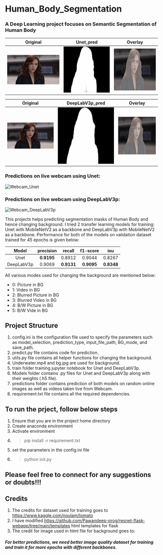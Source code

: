 # Human_Body_Segmentation

### A Deep Learning project focuses on Semantic Segmentation of Human Body 

| Original | Unet_pred | Overlay |
| :-------------------------: | :-------------------------: | :-------------------------: |
![Unet_1](https://github.com/tshr-d-dragon/Human_Body_Segmentation/blob/main/predictions/images/Unet/SJ.jpg)  | ![Unet_2](https://github.com/tshr-d-dragon/Human_Body_Segmentation/blob/main/predictions/images/Unet/pred_SJ.jpg) | ![Unet_3](https://github.com/tshr-d-dragon/Human_Body_Segmentation/blob/main/predictions/images/Unet/overlay_SJ.jpg) |

| Original | DeepLabV3p_pred | Overlay |
| :-------------------------: | :-------------------------: | :-------------------------: |
![DeepLabV3p_1](https://github.com/tshr-d-dragon/Human_Body_Segmentation/blob/main/predictions/images/DeeplabV3p/SJ.jpg)  | ![DeepLabV3p_2](https://github.com/tshr-d-dragon/Human_Body_Segmentation/blob/main/predictions/images/DeeplabV3p/pred_SJ.jpg) | ![DeepLabV3p_3](https://github.com/tshr-d-dragon/Human_Body_Segmentation/blob/main/predictions/images/DeeplabV3p/overlay_SJ.jpg) |

### Predictions on live webcam using Unet:
![Webcam_Unet](https://github.com/tshr-d-dragon/Human_Body_Segmentation/blob/main/predictions/webcam/Final_Unet.gif)

### Predictions on live webcam using DeepLabV3p:
![Webcam_DeepLabV3p](https://github.com/tshr-d-dragon/Human_Body_Segmentation/blob/main/predictions/webcam/Final_Deeplab.gif)

This projects helps predicting segmentation masks of Human Body and hence changing background. I tried 2 transfer learning models for training: Unet with MobileNetV2 as a backbone and DeepLabV3p with MobileNetV2 as a backbone. Performance for both of the models on validation dataset trained for 45 epochs is given below:

| Model  | precision | recall | f1-score | iou |
| :-------------: | :-------------: | :-------------: | :-------------: | :-------------: |
| Unet  | **0.9195**  | 0.8912  | 0.9044  | 0.8267  |
| DeepLabV3p  | 0.9069 | **0.9131**  | **0.9095**  | **0.8348** |

All various modes used for changing the background are mentioned below:
- 0: Picture in BG
- 1: Video in BG
- 2: Blurred Picture in BG
- 3: Blurred Video in BG
- 4: B/W Picture in BG
- 5: B/W Vide in BG

## Project Structure
1. config.ini is the configuration file used to specify the parameters such as model_selection, prediction_type, input_file_path, BG_mode, and save_path.
2. predict.py file contains code for prediction. 
3. utils.py file contains all helper functions for changing the background.
4. Underwater.mp4 and bg.jpg are used for background.
5. train folder training jupyter notebook for Unet and DeepLabV3p.
6. Models folder contains .py files for Unet and DeepLabV3p along with their weights (.h5 file).
7. predictions folder contains prediction of both models on random online images as well as videos taken live from Webcam.
8. requirement.txt file contains all the required dependencies.

## To run the prject, follow below steps
1. Ensure that you are in the project home directory
2. Create anaconda environment
3. Activate environment
4. >pip install -r requirement.txt
5. set the parameters in the config.ini file
6. >python init.py

## Please feel free to connect for any suggestions or doubts!!!
## Credits
1. The credits for dataset used for training goes to https://www.kaggle.com/noulam/tomato
2. I have modified https://github.com/Pawandeep-prog/resnet-flask-webapp/tree/main/templates html templates for flask
3. The credit for image used in html file for background goes to:
 
##### For better predictions, we need better image quality dataset for training and train it for more epochs with different backbones.
